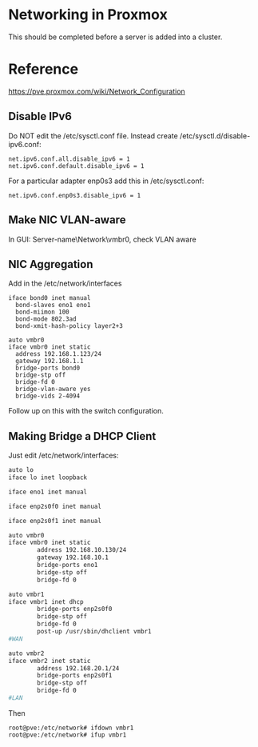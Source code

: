 # Networking in Proxmox

This should be completed before a server is added into a cluster.

# Reference

https://pve.proxmox.com/wiki/Network_Configuration

## Disable IPv6

Do NOT edit the /etc/sysctl.conf file.
Instead create /etc/sysctl.d/disable-ipv6.conf:

```
net.ipv6.conf.all.disable_ipv6 = 1
net.ipv6.conf.default.disable_ipv6 = 1
```

For a particular adapter enp0s3 add this in /etc/sysctl.conf:

```
net.ipv6.conf.enp0s3.disable_ipv6 = 1
```

## Make NIC VLAN-aware

In GUI: Server-name\Network\vmbr0, check VLAN aware

## NIC Aggregation

Add in the /etc/network/interfaces
```
iface bond0 inet manual
  bond-slaves eno1 eno1
  bond-miimon 100
  bond-mode 802.3ad
  bond-xmit-hash-policy layer2+3

auto vmbr0
iface vmbr0 inet static
  address 192.168.1.123/24
  gateway 192.168.1.1
  bridge-ports bond0
  bridge-stp off
  bridge-fd 0
  bridge-vlan-aware yes
  bridge-vids 2-4094
```

Follow up on this with the switch configuration.

## Making Bridge a DHCP Client

Just edit /etc/network/interfaces:

```sh
auto lo
iface lo inet loopback

iface eno1 inet manual

iface enp2s0f0 inet manual

iface enp2s0f1 inet manual

auto vmbr0
iface vmbr0 inet static
        address 192.168.10.130/24
        gateway 192.168.10.1
        bridge-ports eno1
        bridge-stp off
        bridge-fd 0

auto vmbr1
iface vmbr1 inet dhcp
        bridge-ports enp2s0f0
        bridge-stp off
        bridge-fd 0
        post-up /usr/sbin/dhclient vmbr1
#WAN

auto vmbr2
iface vmbr2 inet static
        address 192.168.20.1/24
        bridge-ports enp2s0f1
        bridge-stp off
        bridge-fd 0
#LAN
```

Then

```console
root@pve:/etc/network# ifdown vmbr1
root@pve:/etc/network# ifup vmbr1
```
